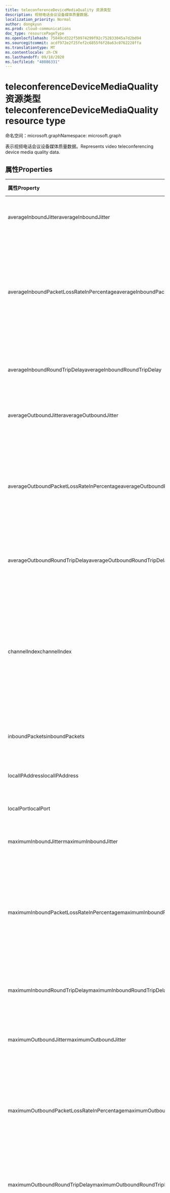 ```yaml
---
title: teleconferenceDeviceMediaQuality 资源类型
description: 视频电话会议设备媒体质量数据。
localization_priority: Normal
author: dongkyun
ms.prod: cloud-communications
doc_type: resourcePageType
ms.openlocfilehash: 75849cd322f50974299f92c752833045a7d2bd94
ms.sourcegitcommit: acdf972e2f25fef2c6855f6f28a63c0762228ffa
ms.translationtype: MT
ms.contentlocale: zh-CN
ms.lasthandoff: 09/18/2020
ms.locfileid: "48086331"
---
```

# <a name="teleconferencedevicemediaquality-resource-type"></a><span data-ttu-id="771cd-103">teleconferenceDeviceMediaQuality 资源类型</span><span class="sxs-lookup"><span data-stu-id="771cd-103">teleconferenceDeviceMediaQuality resource type</span></span>

<span data-ttu-id="771cd-104">命名空间：microsoft.graph</span><span class="sxs-lookup"><span data-stu-id="771cd-104">Namespace: microsoft.graph</span></span>

<span data-ttu-id="771cd-105">表示视频电话会议设备媒体质量数据。</span><span class="sxs-lookup"><span data-stu-id="771cd-105">Represents video teleconferencing device media quality data.</span></span>

## <a name="properties"></a><span data-ttu-id="771cd-106">属性</span><span class="sxs-lookup"><span data-stu-id="771cd-106">Properties</span></span>

| <span data-ttu-id="771cd-107">属性</span><span class="sxs-lookup"><span data-stu-id="771cd-107">Property</span></span>     | <span data-ttu-id="771cd-108">类型</span><span class="sxs-lookup"><span data-stu-id="771cd-108">Type</span></span>        | <span data-ttu-id="771cd-109">说明</span><span class="sxs-lookup"><span data-stu-id="771cd-109">Description</span></span> |
|:-------------|:------------|:------------|
|<span data-ttu-id="771cd-110">averageInboundJitter</span><span class="sxs-lookup"><span data-stu-id="771cd-110">averageInboundJitter</span></span>|<span data-ttu-id="771cd-111">持续时间</span><span class="sxs-lookup"><span data-stu-id="771cd-111">Duration</span></span>|<span data-ttu-id="771cd-112">平均入站流网络抖动。</span><span class="sxs-lookup"><span data-stu-id="771cd-112">The average inbound stream network jitter.</span></span>|
|<span data-ttu-id="771cd-113">averageInboundPacketLossRateInPercentage</span><span class="sxs-lookup"><span data-stu-id="771cd-113">averageInboundPacketLossRateInPercentage</span></span>|<span data-ttu-id="771cd-114">双精度</span><span class="sxs-lookup"><span data-stu-id="771cd-114">Double</span></span>|<span data-ttu-id="771cd-115">以 (0-100) 为单位的平均入站流数据包丢失率（百分比）。</span><span class="sxs-lookup"><span data-stu-id="771cd-115">The average inbound stream packet loss rate in percentage (0-100).</span></span> <span data-ttu-id="771cd-116">例如，0.01 表示0.01%。</span><span class="sxs-lookup"><span data-stu-id="771cd-116">For example, 0.01 means 0.01%.</span></span>|
|<span data-ttu-id="771cd-117">averageInboundRoundTripDelay</span><span class="sxs-lookup"><span data-stu-id="771cd-117">averageInboundRoundTripDelay</span></span>|<span data-ttu-id="771cd-118">持续时间</span><span class="sxs-lookup"><span data-stu-id="771cd-118">Duration</span></span>|<span data-ttu-id="771cd-119">平均入站流网络往返延迟。</span><span class="sxs-lookup"><span data-stu-id="771cd-119">The average inbound stream network round trip delay.</span></span>|
|<span data-ttu-id="771cd-120">averageOutboundJitter</span><span class="sxs-lookup"><span data-stu-id="771cd-120">averageOutboundJitter</span></span>|<span data-ttu-id="771cd-121">持续时间</span><span class="sxs-lookup"><span data-stu-id="771cd-121">Duration</span></span>|<span data-ttu-id="771cd-122">平均出站流网络抖动。</span><span class="sxs-lookup"><span data-stu-id="771cd-122">The average outbound stream network jitter.</span></span>|
|<span data-ttu-id="771cd-123">averageOutboundPacketLossRateInPercentage</span><span class="sxs-lookup"><span data-stu-id="771cd-123">averageOutboundPacketLossRateInPercentage</span></span>|<span data-ttu-id="771cd-124">双精度</span><span class="sxs-lookup"><span data-stu-id="771cd-124">Double</span></span>|<span data-ttu-id="771cd-125">平均出站流数据包丢失率 (0-100) 的百分比。</span><span class="sxs-lookup"><span data-stu-id="771cd-125">The average outbound stream packet loss rate in percentage (0-100).</span></span> <span data-ttu-id="771cd-126">例如，0.01 表示0.01%。</span><span class="sxs-lookup"><span data-stu-id="771cd-126">For example, 0.01 means 0.01%.</span></span>|
|<span data-ttu-id="771cd-127">averageOutboundRoundTripDelay</span><span class="sxs-lookup"><span data-stu-id="771cd-127">averageOutboundRoundTripDelay</span></span>|<span data-ttu-id="771cd-128">持续时间</span><span class="sxs-lookup"><span data-stu-id="771cd-128">Duration</span></span>|<span data-ttu-id="771cd-129">平均出站流网络往返延迟。</span><span class="sxs-lookup"><span data-stu-id="771cd-129">The average outbound stream network round trip delay.</span></span>|
|<span data-ttu-id="771cd-130">channelIndex</span><span class="sxs-lookup"><span data-stu-id="771cd-130">channelIndex</span></span>|<span data-ttu-id="771cd-131">Int32</span><span class="sxs-lookup"><span data-stu-id="771cd-131">Int32</span></span>|<span data-ttu-id="771cd-132">媒体的通道索引。</span><span class="sxs-lookup"><span data-stu-id="771cd-132">The channel index of media.</span></span> <span data-ttu-id="771cd-133">索引从1开始。</span><span class="sxs-lookup"><span data-stu-id="771cd-133">Indexing begins with 1.</span></span>  <span data-ttu-id="771cd-134">如果媒体会话包含3个视频形式，通道索引将为1、2和3。</span><span class="sxs-lookup"><span data-stu-id="771cd-134">If a media session contains 3 video modalities, channel indexes will be 1, 2, and 3.</span></span>|
|<span data-ttu-id="771cd-135">inboundPackets</span><span class="sxs-lookup"><span data-stu-id="771cd-135">inboundPackets</span></span>|<span data-ttu-id="771cd-136">Int64</span><span class="sxs-lookup"><span data-stu-id="771cd-136">Int64</span></span>|<span data-ttu-id="771cd-137">入站数据包的总数。</span><span class="sxs-lookup"><span data-stu-id="771cd-137">The total number of the inbound packets.</span></span>|
|<span data-ttu-id="771cd-138">localIPAddress</span><span class="sxs-lookup"><span data-stu-id="771cd-138">localIPAddress</span></span>|<span data-ttu-id="771cd-139">String</span><span class="sxs-lookup"><span data-stu-id="771cd-139">String</span></span>|<span data-ttu-id="771cd-140">媒体会话的本地 IP 地址。</span><span class="sxs-lookup"><span data-stu-id="771cd-140">the local IP address for the media session.</span></span>|
|<span data-ttu-id="771cd-141">localPort</span><span class="sxs-lookup"><span data-stu-id="771cd-141">localPort</span></span>|<span data-ttu-id="771cd-142">Int32</span><span class="sxs-lookup"><span data-stu-id="771cd-142">Int32</span></span>|<span data-ttu-id="771cd-143">本地媒体端口。</span><span class="sxs-lookup"><span data-stu-id="771cd-143">The local media port.</span></span>|
|<span data-ttu-id="771cd-144">maximumInboundJitter</span><span class="sxs-lookup"><span data-stu-id="771cd-144">maximumInboundJitter</span></span>|<span data-ttu-id="771cd-145">持续时间</span><span class="sxs-lookup"><span data-stu-id="771cd-145">Duration</span></span>|<span data-ttu-id="771cd-146">最大入站流网络抖动。</span><span class="sxs-lookup"><span data-stu-id="771cd-146">The maximum inbound stream network jitter.</span></span>|
|<span data-ttu-id="771cd-147">maximumInboundPacketLossRateInPercentage</span><span class="sxs-lookup"><span data-stu-id="771cd-147">maximumInboundPacketLossRateInPercentage</span></span>|<span data-ttu-id="771cd-148">双精度</span><span class="sxs-lookup"><span data-stu-id="771cd-148">Double</span></span>|<span data-ttu-id="771cd-149">以 (0-100) 的百分比表示的最大入站流数据包丢失率。</span><span class="sxs-lookup"><span data-stu-id="771cd-149">The maximum inbound stream packet loss rate in percentage (0-100).</span></span> <span data-ttu-id="771cd-150">例如，0.01 表示0.01%。</span><span class="sxs-lookup"><span data-stu-id="771cd-150">For example, 0.01 means 0.01%.</span></span>|
|<span data-ttu-id="771cd-151">maximumInboundRoundTripDelay</span><span class="sxs-lookup"><span data-stu-id="771cd-151">maximumInboundRoundTripDelay</span></span>|<span data-ttu-id="771cd-152">持续时间</span><span class="sxs-lookup"><span data-stu-id="771cd-152">Duration</span></span>|<span data-ttu-id="771cd-153">入站流网络的最大往返延迟。</span><span class="sxs-lookup"><span data-stu-id="771cd-153">The maximum inbound stream network round trip delay.</span></span>|
|<span data-ttu-id="771cd-154">maximumOutboundJitter</span><span class="sxs-lookup"><span data-stu-id="771cd-154">maximumOutboundJitter</span></span>|<span data-ttu-id="771cd-155">持续时间</span><span class="sxs-lookup"><span data-stu-id="771cd-155">Duration</span></span>|<span data-ttu-id="771cd-156">最大出站流网络抖动。</span><span class="sxs-lookup"><span data-stu-id="771cd-156">The maximum outbound stream network jitter.</span></span>|
|<span data-ttu-id="771cd-157">maximumOutboundPacketLossRateInPercentage</span><span class="sxs-lookup"><span data-stu-id="771cd-157">maximumOutboundPacketLossRateInPercentage</span></span>|<span data-ttu-id="771cd-158">双精度</span><span class="sxs-lookup"><span data-stu-id="771cd-158">Double</span></span>|<span data-ttu-id="771cd-159">以 (0-100) 的百分比表示的最大出站流数据包丢失率。</span><span class="sxs-lookup"><span data-stu-id="771cd-159">The maximum outbound stream packet loss rate in percentage (0-100).</span></span> <span data-ttu-id="771cd-160">例如，0.01 表示0.01%。</span><span class="sxs-lookup"><span data-stu-id="771cd-160">For example, 0.01 means 0.01%.</span></span>|
|<span data-ttu-id="771cd-161">maximumOutboundRoundTripDelay</span><span class="sxs-lookup"><span data-stu-id="771cd-161">maximumOutboundRoundTripDelay</span></span>|<span data-ttu-id="771cd-162">持续时间</span><span class="sxs-lookup"><span data-stu-id="771cd-162">Duration</span></span>|<span data-ttu-id="771cd-163">最大出站流网络往返延迟。</span><span class="sxs-lookup"><span data-stu-id="771cd-163">The maximum outbound stream network round trip delay.</span></span>|
|<span data-ttu-id="771cd-164">mediaDuration</span><span class="sxs-lookup"><span data-stu-id="771cd-164">mediaDuration</span></span>|<span data-ttu-id="771cd-165">持续时间</span><span class="sxs-lookup"><span data-stu-id="771cd-165">Duration</span></span>|<span data-ttu-id="771cd-166">整个模态的持续时间。</span><span class="sxs-lookup"><span data-stu-id="771cd-166">The total modality duration.</span></span> <span data-ttu-id="771cd-167">如果启用和禁用媒体多次，则 MediaDuration 将的所有持续时间的总和。</span><span class="sxs-lookup"><span data-stu-id="771cd-167">If the media enabled and disabled multiple times, MediaDuration will the summation of all of the durations.</span></span>|
|<span data-ttu-id="771cd-168">networkLinkSpeedInBytes</span><span class="sxs-lookup"><span data-stu-id="771cd-168">networkLinkSpeedInBytes</span></span>|<span data-ttu-id="771cd-169">Int64</span><span class="sxs-lookup"><span data-stu-id="771cd-169">Int64</span></span>|<span data-ttu-id="771cd-170">网络链接速度（以字节为单位）</span><span class="sxs-lookup"><span data-stu-id="771cd-170">The network link speed in bytes</span></span>|
|<span data-ttu-id="771cd-171">outboundPackets</span><span class="sxs-lookup"><span data-stu-id="771cd-171">outboundPackets</span></span>|<span data-ttu-id="771cd-172">Int64</span><span class="sxs-lookup"><span data-stu-id="771cd-172">Int64</span></span>|<span data-ttu-id="771cd-173">出站数据包的总数。</span><span class="sxs-lookup"><span data-stu-id="771cd-173">The total number of the outbound packets.</span></span>|
|<span data-ttu-id="771cd-174">remoteIPAddress</span><span class="sxs-lookup"><span data-stu-id="771cd-174">remoteIPAddress</span></span>|<span data-ttu-id="771cd-175">String</span><span class="sxs-lookup"><span data-stu-id="771cd-175">String</span></span>|<span data-ttu-id="771cd-176">媒体会话的远程 IP 地址。</span><span class="sxs-lookup"><span data-stu-id="771cd-176">The remote IP address for the media session.</span></span>|
|<span data-ttu-id="771cd-177">remotePort</span><span class="sxs-lookup"><span data-stu-id="771cd-177">remotePort</span></span>|<span data-ttu-id="771cd-178">Int32</span><span class="sxs-lookup"><span data-stu-id="771cd-178">Int32</span></span>|<span data-ttu-id="771cd-179">远程媒体端口。</span><span class="sxs-lookup"><span data-stu-id="771cd-179">The remote media port.</span></span>|

### <a name="derived-types"></a><span data-ttu-id="771cd-180">派生类型</span><span class="sxs-lookup"><span data-stu-id="771cd-180">Derived types</span></span>

| <span data-ttu-id="771cd-181">类型</span><span class="sxs-lookup"><span data-stu-id="771cd-181">Type</span></span>                                                 | <span data-ttu-id="771cd-182">说明</span><span class="sxs-lookup"><span data-stu-id="771cd-182">Description</span></span>                                                         |
|:-----------------------------------------------------|:--------------------------------------------------------------------|
| [<span data-ttu-id="771cd-183">teleconferenceDeviceAudioQuality</span><span class="sxs-lookup"><span data-stu-id="771cd-183">teleconferenceDeviceAudioQuality</span></span>](teleconferencedeviceaudioquality.md)    | <span data-ttu-id="771cd-184">视频电话会议设备音频质量数据。</span><span class="sxs-lookup"><span data-stu-id="771cd-184">Video teleconferencing device audio quality data.</span></span>                          |
| [<span data-ttu-id="771cd-185">teleconferenceDeviceVideoQuality</span><span class="sxs-lookup"><span data-stu-id="771cd-185">teleconferenceDeviceVideoQuality</span></span>](teleconferencedevicevideoquality.md)    | <span data-ttu-id="771cd-186">视频电话会议设备视频质量数据。</span><span class="sxs-lookup"><span data-stu-id="771cd-186">Video teleconferencing device video quality data.</span></span>                          |
| [<span data-ttu-id="771cd-187">teleconferenceDeviceScreenSharingQuality</span><span class="sxs-lookup"><span data-stu-id="771cd-187">teleconferenceDeviceScreenSharingQuality</span></span>](teleconferencedevicescreensharingquality.md)    | <span data-ttu-id="771cd-188">视频电话会议设备屏幕-共享质量数据。</span><span class="sxs-lookup"><span data-stu-id="771cd-188">Video teleconferencing device screen-sharing quality data.</span></span> |

## <a name="json-representation"></a><span data-ttu-id="771cd-189">JSON 表示形式</span><span class="sxs-lookup"><span data-stu-id="771cd-189">JSON representation</span></span>

<span data-ttu-id="771cd-190">下面是资源的 JSON 表示形式。</span><span class="sxs-lookup"><span data-stu-id="771cd-190">The following is a JSON representation of the resource.</span></span>

<!-- {
  "blockType": "resource",
  "optionalProperties": [

  ],
  "@odata.type": "microsoft.graph.teleconferenceDeviceMediaQuality",
  "baseType": null
}-->

```json
{
  "averageInboundJitter": "String (ISO 8601 duration)",
  "averageInboundPacketLossRateInPercentage": 10,
  "averageInboundRoundTripDelay": "String (ISO 8601 duration)",
  "averageOutboundJitter": "String (ISO 8601 duration)",
  "averageOutboundPacketLossRateInPercentage": 10,
  "averageOutboundRoundTripDelay": "String (ISO 8601 duration)",
  "channelIndex": 1,
  "inboundPackets": 1024,
  "localIPAddress": "String",
  "localPort": 2000,
  "maximumInboundJitter": "String (ISO 8601 duration)",
  "maximumInboundPacketLossRateInPercentage": 12,
  "maximumInboundRoundTripDelay": "String (ISO 8601 duration)",
  "maximumOutboundJitter": "String (ISO 8601 duration)",
  "maximumOutboundPacketLossRateInPercentage": 12,
  "maximumOutboundRoundTripDelay": "String (ISO 8601 duration)",
  "mediaDuration": "String (ISO 8601 duration)",
  "networkLinkSpeedInBytes": 1000000,
  "outboundPackets": 1024,
  "remoteIPAddress": "String",
  "remotePort": 3000
}
```

<!-- uuid: 16cd6b66-4b1a-43a1-adaf-3a886856ed98
2019-02-04 14:57:30 UTC -->
<!-- {
  "type": "#page.annotation",
  "description": "teleconferenceDeviceMediaQuality resource",
  "keywords": "",
  "section": "documentation",
  "tocPath": ""
}-->

